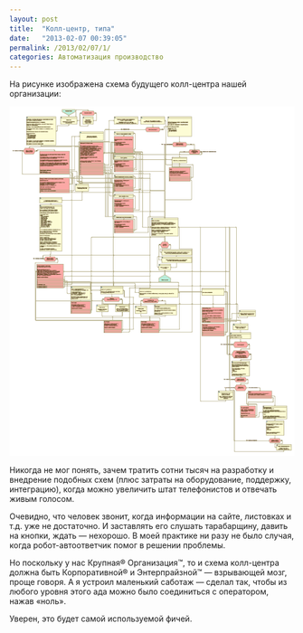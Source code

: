 ```yaml
---
layout: post
title:  "Колл-центр, типа"
date:   "2013-02-07 00:39:05"
permalink: /2013/02/07/1/
categories: Автоматизация производство
---
```


На рисунке изображена схема будущего колл-центра нашей организации:

![screenshot](/assets/static/call_center.gif)

Никогда не мог понять, зачем тратить сотни тысяч на разработку и
внедрение подобных схем (плюс затраты на оборудование, поддержку,
интеграцию), когда можно увеличить штат телефонистов и отвечать живым
голосом.

Очевидно, что человек звонит, когда информации на сайте, листовках и
т.д. уже не достаточно. И заставлять его слушать тарабарщину, давить
на кнопки, ждать — нехорошо. В моей практике ни разу не было случая,
когда робот-автоответчик помог в решении проблемы.

Но поскольку у нас Крупная® Организация™, то и схема колл-центра
должна быть Корпоративной® и Энтерпрайзной™ — взрывающей мозг, проще
говоря. А я устроил маленький саботаж — сделал так, чтобы из любого
уровня этого ада можно было соединиться с оператором, нажав «ноль».

Уверен, это будет самой используемой фичей.

